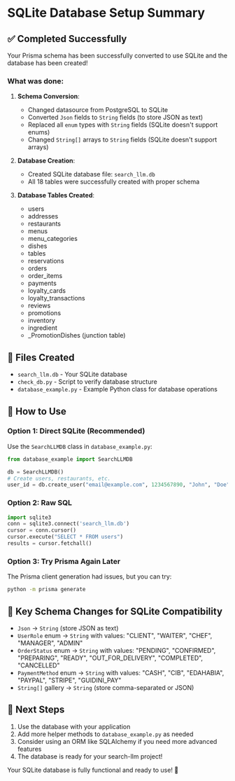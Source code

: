 # SQLite Database Setup Summary

## ✅ Completed Successfully

Your Prisma schema has been successfully converted to use SQLite and the database has been created!

### What was done:

1. **Schema Conversion**: 
   - Changed datasource from PostgreSQL to SQLite
   - Converted `Json` fields to `String` fields (to store JSON as text)
   - Replaced all `enum` types with `String` fields (SQLite doesn't support enums)
   - Changed `String[]` arrays to `String` fields (SQLite doesn't support arrays)

2. **Database Creation**:
   - Created SQLite database file: `search_llm.db`
   - All 18 tables were successfully created with proper schema

3. **Database Tables Created**:
   - users
   - addresses  
   - restaurants
   - menus
   - menu_categories
   - dishes
   - tables
   - reservations
   - orders
   - order_items
   - payments
   - loyalty_cards
   - loyalty_transactions
   - reviews
   - promotions
   - inventory
   - ingredient
   - _PromotionDishes (junction table)

## 📁 Files Created

- `search_llm.db` - Your SQLite database
- `check_db.py` - Script to verify database structure
- `database_example.py` - Example Python class for database operations

## 🔧 How to Use

### Option 1: Direct SQLite (Recommended)
Use the `SearchLLMDB` class in `database_example.py`:

```python
from database_example import SearchLLMDB

db = SearchLLMDB()
# Create users, restaurants, etc.
user_id = db.create_user("email@example.com", 1234567890, "John", "Doe", "password")
```

### Option 2: Raw SQL
```python
import sqlite3
conn = sqlite3.connect('search_llm.db')
cursor = conn.cursor()
cursor.execute("SELECT * FROM users")
results = cursor.fetchall()
```

### Option 3: Try Prisma Again Later
The Prisma client generation had issues, but you can try:
```bash
python -m prisma generate
```

## 🎯 Key Schema Changes for SQLite Compatibility

- `Json` → `String` (store JSON as text)
- `UserRole` enum → `String` with values: "CLIENT", "WAITER", "CHEF", "MANAGER", "ADMIN"
- `OrderStatus` enum → `String` with values: "PENDING", "CONFIRMED", "PREPARING", "READY", "OUT_FOR_DELIVERY", "COMPLETED", "CANCELLED"
- `PaymentMethod` enum → `String` with values: "CASH", "CIB", "EDAHABIA", "PAYPAL", "STRIPE", "GUIDINI_PAY"
- `String[]` gallery → `String` (store comma-separated or JSON)

## 🚀 Next Steps

1. Use the database with your application
2. Add more helper methods to `database_example.py` as needed
3. Consider using an ORM like SQLAlchemy if you need more advanced features
4. The database is ready for your search-llm project!

Your SQLite database is fully functional and ready to use! 🎉